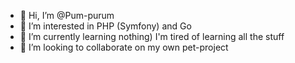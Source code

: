 - 👋 Hi, I’m @Pum-purum
- 👀 I’m interested in PHP (Symfony) and Go
- 🌱 I’m currently learning nothing) I'm tired of learning all the stuff
- 💞️ I’m looking to collaborate on my own pet-project

